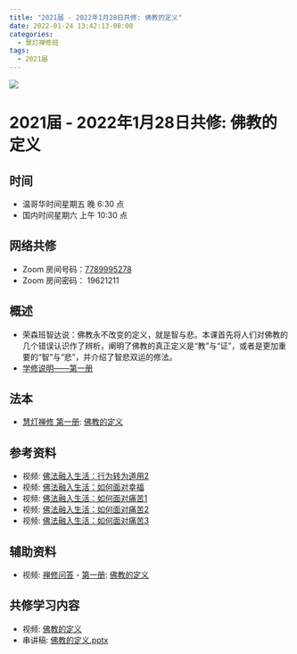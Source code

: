 ```yaml
---
title: "2021届 - 2022年1月28日共修: 佛教的定义"
date: 2022-01-24 13:42:13-08:00
categories:
  - 慧灯禅修班
tags:
  - 2021届
---
```

![](/f/up/maxresdefault.jpg)

# 2021届 - 2022年1月28日共修: 佛教的定义



## 时间

* 温哥华时间星期五 晚 6:30 点
* 国内时间星期六 上午 10:30 点

## 网络共修

* Zoom 房间号码：[7789995278](https://us02web.zoom.us/j/7789995278?pwd=VjZmbWJFY2k2K0E5RVB2cTNIQmhqUT09) 
* Zoom 房间密码： 19621211



## 概述

* 荣森班智达说：佛教永不改变的定义，就是智与悲。本课首先将人们对佛教的几个错误认识作了辨析，阐明了佛教的真正定义是“教”与“证”，或者是更加重要的“智”与“悲”，并介绍了智悲双运的修法。
* [学修说明——第一册](https://fohuifayu.com/index.php/huideng-jiangtang/chanxiuke/zen-01/8649-zen01-instruction?title=%E4%BD%9B%E6%B3%95%E8%9E%8D%E5%85%A5%E7%94%9F%E6%B4%BB)



## 法本

* [慧灯禅修 第一册](https://fohuifayu.com/index.php/huideng-zhiguang/huideng-chanxiu): [](https://fohuifayu.com/index.php/huideng-zhiguang/huideng-chanxiu/9162-a00055?title=)[佛教的定义](https://fohuifayu.com/index.php/huideng-zhiguang/huideng-chanxiu/9162-a00055?title=)

   

## 参考资料

* 视频: [佛法融入生活：行为转为道用2](<>)
* 视频: [佛法融入生活：如何面对幸福](<>)
* 视频: [佛法融入生活：如何面对痛苦1](<>)
* 视频: [佛法融入生活：如何面对痛苦2](<>)
* 视频: [佛法融入生活：如何面对痛苦3](<>)



## 辅助资料

* 视频: [禅修问答](https://fohuifayu.com/index.php/shipin-jingcui/chanxiu-wenda) - [第一册](https://fohuifayu.com/index.php/shipin-jingcui/chanxiu-wenda/diyice): [](<>)[佛教的定义](https://fohuifayu.com/index.php/shipin-jingcui/chanxiu-wenda/diyice/fjddy)


## 共修学习内容

* 视频: [佛教的定义](https://fohuifayu.com/index.php/huideng-jiangtang/chanxiuke/zen-01/8251-l09048?title=) 
* 串讲稿: [佛教的定义.pptx](https://s3.ap-northeast-1.wasabisys.com/hdcx/hdv/f/up/2020慧灯禅修班第十六堂课-佛教的定义.pptx)
